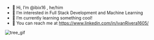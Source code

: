 - 👋 Hi, I’m @ibix16 , he/him
- 👀 I’m interested in Full Stack Development and Machine Learning
- 🌱 I’m currently learning something cool!
- 📲 You can reach me at https://www.linkedin.com/in/ivanRivera1605/

<!---
ibix16/ibix16 is a ✨ special ✨ repository because its `README.md` (this file) appears on your GitHub profile.
You can click the Preview link to take a look at your changes.
--->
![tree_gif](https://github.com/user-attachments/assets/a61fd372-afe2-4abf-87cc-46aee293800f)
